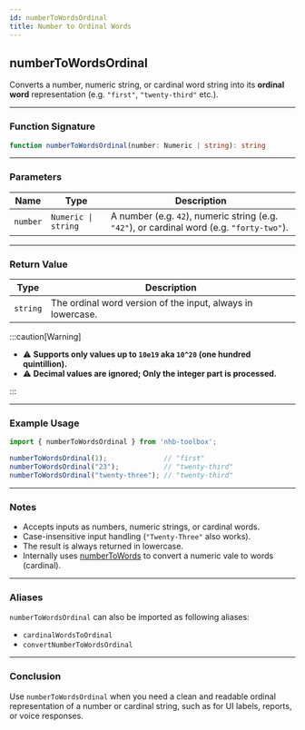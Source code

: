 ```yaml
---
id: numberToWordsOrdinal
title: Number to Ordinal Words
---
```


## numberToWordsOrdinal

Converts a number, numeric string, or cardinal word string into its **ordinal word** representation (e.g. `"first"`, `"twenty-third"` etc.).

---

### Function Signature

```ts
function numberToWordsOrdinal(number: Numeric | string): string
```

---

### Parameters

| Name     | Type                | Description                                                                                |
| -------- | ------------------- | ------------------------------------------------------------------------------------------ |
| `number` | `Numeric \| string` | A number (e.g. `42`), numeric string (e.g. `"42"`), or cardinal word (e.g. `"forty-two"`). |

---

### Return Value

| Type     | Description                                                     |
| -------- | --------------------------------------------------------------- |
| `string` | The ordinal word version of the input, always in lowercase.     |

:::caution[Warning]

- ⚠️ **Supports only values up to `10e19` aka `10^20` (one hundred quintillion).**
- ⚠️ **Decimal values are **ignored**; Only the integer part is processed.**

:::

---

### Example Usage

```ts
import { numberToWordsOrdinal } from 'nhb-toolbox';

numberToWordsOrdinal(1);              // "first"
numberToWordsOrdinal("23");           // "twenty-third"
numberToWordsOrdinal("twenty-three"); // "twenty-third"
```

---

### Notes

- Accepts inputs as numbers, numeric strings, or cardinal words.
- Case-insensitive input handling (`"Twenty-Three"` also works).
- The result is always returned in lowercase.
- Internally uses [numberToWords](numberToWords) to convert a numeric vale to words (cardinal).

---

### Aliases

`numberToWordsOrdinal` can also be imported as following aliases:

- `cardinalWordsToOrdinal`
- `convertNumberToWordsOrdinal`

---

### Conclusion

Use `numberToWordsOrdinal` when you need a clean and readable ordinal representation of a number or cardinal string, such as for UI labels, reports, or voice responses.
